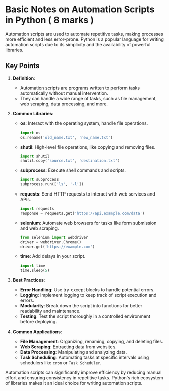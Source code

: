 # Basic Notes on Automation Scripts in Python ( 8 marks )

Automation scripts are used to automate repetitive tasks, making processes more efficient and less error-prone. Python is a popular language for writing automation scripts due to its simplicity and the availability of powerful libraries.

## Key Points

1. **Definition**:
   - Automation scripts are programs written to perform tasks automatically without manual intervention.
   - They can handle a wide range of tasks, such as file management, web scraping, data processing, and more.

2. **Common Libraries**:
   - **os**: Interact with the operating system, handle file operations.

     ```python
     import os
     os.rename('old_name.txt', 'new_name.txt')
     ```

   - **shutil**: High-level file operations, like copying and removing files.

     ```python
     import shutil
     shutil.copy('source.txt', 'destination.txt')
     ```

   - **subprocess**: Execute shell commands and scripts.

     ```python
     import subprocess
     subprocess.run(['ls', '-l'])
     ```

   - **requests**: Send HTTP requests to interact with web services and APIs.

     ```python
     import requests
     response = requests.get('https://api.example.com/data')
     ```

   - **selenium**: Automate web browsers for tasks like form submission and web scraping.

     ```python
     from selenium import webdriver
     driver = webdriver.Chrome()
     driver.get('https://example.com')
     ```

   - **time**: Add delays in your script.

     ```python
     import time
     time.sleep(5)
     ```

4. **Best Practices**:
   - **Error Handling**: Use try-except blocks to handle potential errors.
   - **Logging**: Implement logging to keep track of script execution and errors.
   - **Modularity**: Break down the script into functions for better readability and maintenance.
   - **Testing**: Test the script thoroughly in a controlled environment before deploying.

5. **Common Applications**:
   - **File Management**: Organizing, renaming, copying, and deleting files.
   - **Web Scraping**: Extracting data from websites.
   - **Data Processing**: Manipulating and analyzing data.
   - **Task Scheduling**: Automating tasks at specific intervals using schedulers like `cron` or `Task Scheduler`.

Automation scripts can significantly improve efficiency by reducing manual effort and ensuring consistency in repetitive tasks. Python's rich ecosystem of libraries makes it an ideal choice for writing automation scripts.